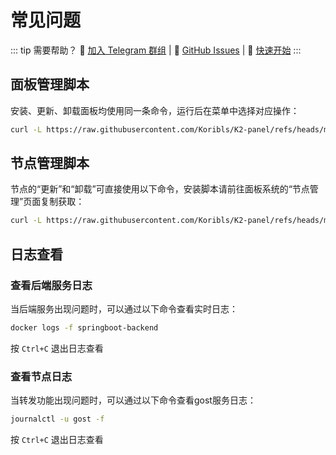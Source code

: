 # 常见问题

::: tip 需要帮助？
📱 [加入 Telegram 群组](https://t.me/K2CLOUD) | 🐛 [GitHub Issues](https://github.com/Koribls/K2-panel/issues) | 🚀 [快速开始](/getting-started)
:::

## 面板管理脚本

安装、更新、卸载面板均使用同一条命令，运行后在菜单中选择对应操作：

```bash
curl -L https://raw.githubusercontent.com/Koribls/K2-panel/refs/heads/main/panel_install.sh -o panel_install.sh && chmod +x panel_install.sh && ./panel_install.sh
```

## 节点管理脚本

节点的“更新”和“卸载”可直接使用以下命令，安装脚本请前往面板系统的“节点管理”页面复制获取：

```bash
curl -L https://raw.githubusercontent.com/Koribls/K2-panel/refs/heads/main/install.sh -o ./install.sh && chmod +x ./install.sh && ./install.sh
```

## 日志查看

### 查看后端服务日志

当后端服务出现问题时，可以通过以下命令查看实时日志：

```bash
docker logs -f springboot-backend
```

按 `Ctrl+C` 退出日志查看

### 查看节点日志

当转发功能出现问题时，可以通过以下命令查看gost服务日志：

```bash
journalctl -u gost -f
```

按 `Ctrl+C` 退出日志查看

